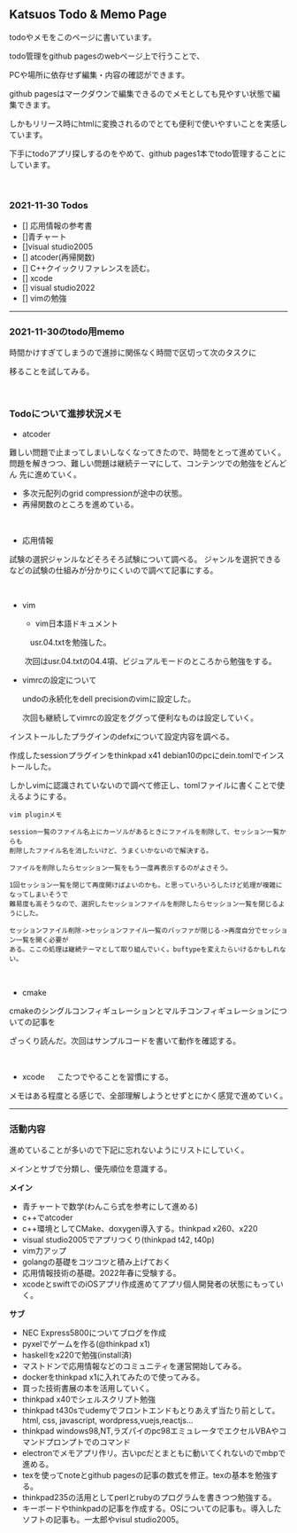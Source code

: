 ## Katsuos Todo & Memo Page

todoやメモをこのページに書いています。

todo管理をgithub pagesのwebページ上で行うことで、

PCや場所に依存せず編集・内容の確認ができます。

github pagesはマークダウンで編集できるのでメモとしても見やすい状態で編集できます。

しかもリリース時にhtmlに変換されるのでとても便利で使いやすいことを実感しています。

下手にtodoアプリ探しするのをやめて、github pages1本でtodo管理することにしています。

<br />

### 2021-11-30 Todos

- [] 応用情報の参考書
- []青チャート
- []visual studio2005
- [] atcoder(再帰関数)
- [] C++クイックリファレンスを読む。
- [] xcode
- [] visual studio2022
- [] vimの勉強

***

### 2021-11-30のtodo用memo

時間かけすぎてしまうので進捗に関係なく時間で区切って次のタスクに

移ることを試してみる。


<br />

### Todoについて進捗状況メモ

- atcoder

難しい問題で止まってしまいしなくなってきたので、時間をとって進めていく。
問題を解きつつ、難しい問題は継続テーマにして、コンテンツでの勉強をどんどん
先に進めていく。

- 多次元配列のgrid compressionが途中の状態。
- 再帰関数のところを進めている。

<br />

- 応用情報

試験の選択ジャンルなどそろそろ試験について調べる。
ジャンルを選択できるなどの試験の仕組みが分かりにくいので調べて記事にする。

<br />

- vim

  - vim日本語ドキュメント
  
  　usr.04.txtを勉強した。
   
　　次回はusr.04.txtの04.4項、ビジュアルモードのところから勉強をする。

  - vimrcの設定について
  
    undoの永続化をdell precisionのvimに設定した。
    
    次回も継続してvimrcの設定をググって便利なものは設定していく。
    

インストールしたプラグインのdefxについて設定内容を調べる。

作成したsessionプラグインをthinkpad x41 debian10のpcにdein.tomlでインストールした。

しかしvimに認識されていないので調べて修正し、tomlファイルに書くことで使えるようにする。

```
vim pluginメモ

session一覧のファイル名上にカーソルがあるときにファイルを削除して、セッション一覧からも
削除したファイル名を消したいけど、うまくいかないので解決する。

ファイルを削除したらセッション一覧をもう一度再表示するのがよさそう。

1回セッション一覧を閉じて再度開けばよいのかも。と思っていろいろしたけど処理が複雑になってしまいそうで
難易度も高そうなので、選択したセッションファイルを削除したらセッション一覧を閉じるようにした。

セッションファイル削除->セッションファイル一覧のバッファが閉じる->再度自分でセッション一覧を開く必要が
ある。ここの処理は継続テーマとして取り組んでいく。buftypeを変えたらいけるかもしれない。
```

<br />

- cmake

cmakeのシングルコンフィギュレーションとマルチコンフィギュレーションについての記事を

ざっくり読んだ。次回はサンプルコードを書いて動作を確認する。

<br />

- xcode
　
こたつでやることを習慣にする。

メモはある程度とる感じで、全部理解しようとせずとにかく感覚で進めていく。

***

### 活動内容

進めていることが多いので下記に忘れないようにリストにしていく。

メインとサブで分類し、優先順位を意識する。

**メイン**

- 青チャートで数学(わんこら式を参考にして進める)
- c++でatcoder
- c++環境としてCMake、doxygen導入する。thinkpad x260、x220
- visual studio2005でアプリつくり(thinkpad t42, t40p)
- vim力アップ
- golangの基礎をコツコツと積み上げておく
- 応用情報技術の基礎。2022年春に受験する。
- xcodeとswiftでのiOSアプリ作成進めてアプリ個人開発者の状態にもっていく。

**サブ**
- NEC Express5800についてブログを作成
- pyxelでゲームを作る(@thinkpad x1)
- haskellをx220で勉強(install済)
- マストドンで応用情報などのコミュニティを運営開始してみる。
- dockerをthinkpad x1に入れてみたので使ってみる。
- 買った技術書展の本を活用していく。
- thinkpad x40でシェルスクリプト勉強
- thinkpad t430sでudemyでフロントエンドもとりあえず当たり前として。html, css, javascript, wordpress,vuejs,reactjs...
- thinkpad windows98,NT,ラズパイのpc98エミュレータでエクセルVBAやコマンドプロンプトでのコマンド
- electronでメモアプリ作リ。古いpcだとまともに動いてくれないのでmbpで進める。
- texを使ってnoteとgithub pagesの記事の数式を修正。texの基本を勉強する。
- thinkpad235の活用としてperlとrubyのプログラムを書きつつ勉強する。
- キーボードやthinkpadの記事を作成する。OSについての記事も。導入したソフトの記事も。一太郎やvisul studio2005。
